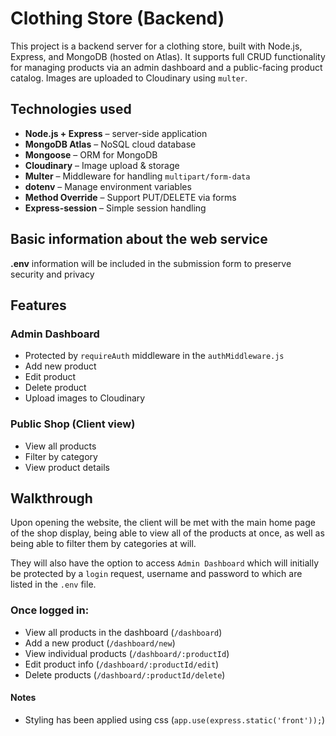 # Clothing Store (Backend)

This project is a backend server for a clothing store, built with Node.js, Express, and MongoDB (hosted on Atlas). It supports full CRUD functionality for managing products via an admin dashboard and a public-facing product catalog. Images are uploaded to Cloudinary using `multer`.

## Technologies used

- **Node.js + Express** – server-side application
- **MongoDB Atlas** – NoSQL cloud database
- **Mongoose** – ORM for MongoDB
- **Cloudinary** – Image upload & storage
- **Multer** – Middleware for handling `multipart/form-data`
- **dotenv** – Manage environment variables
- **Method Override** – Support PUT/DELETE via forms
- **Express-session** – Simple session handling

## Basic information about the web service

**.env** information will be included in the submission form to preserve security and privacy

## Features

### Admin Dashboard

- Protected by `requireAuth` middleware in the `authMiddleware.js`
- Add new product
- Edit product
- Delete product
- Upload images to Cloudinary 

### Public Shop (Client view)

- View all products
- Filter by category
- View product details

## Walkthrough

Upon opening the website, the client will be met with the main home page of the shop display, being able to view all of the products at once, as well as being able to filter them by categories at will. 

They will also have the option to access `Admin Dashboard` which will initially be protected by a `login` request, username and password to which are listed in the `.env` file.

### Once logged in:
- View all products in the dashboard (`/dashboard`)
- Add a new product (`/dashboard/new`)
- View individual products (`/dashboard/:productId`)
- Edit product info (`/dashboard/:productId/edit`)
- Delete products (`/dashboard/:productId/delete`)

#### Notes
- Styling has been applied using css (`app.use(express.static('front'));`)